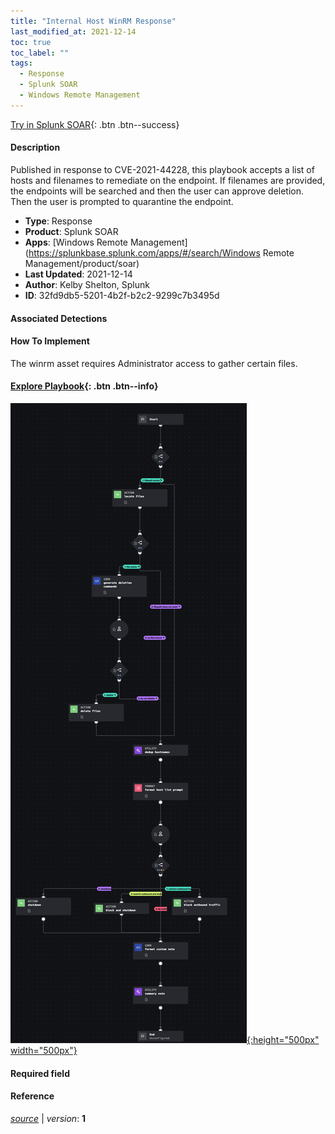 ```yaml
---
title: "Internal Host WinRM Response"
last_modified_at: 2021-12-14
toc: true
toc_label: ""
tags:
  - Response
  - Splunk SOAR
  - Windows Remote Management
---
```


[Try in Splunk SOAR](https://www.splunk.com/en_us/software/splunk-security-orchestration-and-automation.html){: .btn .btn--success}

#### Description

Published in response to CVE-2021-44228, this playbook accepts a list of hosts and filenames to remediate on the endpoint. If filenames are provided, the endpoints will be searched and then the user can approve deletion. Then the user is prompted to quarantine the endpoint.

- **Type**: Response
- **Product**: Splunk SOAR
- **Apps**: [Windows Remote Management](https://splunkbase.splunk.com/apps/#/search/Windows Remote Management/product/soar)
- **Last Updated**: 2021-12-14
- **Author**: Kelby Shelton, Splunk
- **ID**: 32fd9db5-5201-4b2f-b2c2-9299c7b3495d

#### Associated Detections


#### How To Implement
The winrm asset requires Administrator access to gather certain files.


#### [Explore Playbook](https://splunk.github.io/soar-playbook-viewer/?playbook=https://raw.githubusercontent.com/phantomcyber/playbooks/latest/internal_host_winrm_log4j_respond.json){: .btn .btn--info}

[![explore](https://raw.githubusercontent.com/splunk/security_content/develop/playbooks/internal_host_winrm_log4j_respond.png){:height="500px" width="500px"}](https://splunk.github.io/soar-playbook-viewer/?playbook=https://raw.githubusercontent.com/phantomcyber/playbooks/latest/internal_host_winrm_log4j_respond.json)

#### Required field


#### Reference



[*source*](https://github.com/splunk/security_content/tree/develop/playbooks/internal_host_winrm_log4j_respond.yml) \| *version*: **1**